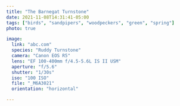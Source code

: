 ```yaml
---
title: "The Barnegat Turnstone"
date: 2021-11-08T14:31:41-05:00
tags: ["birds", "sandpipers", "woodpeckers", "green", "spring"]
photo: true

image:
  link: "abc.com"
  species: "Ruddy Turnstone"
  camera: "Canon EOS R5"
  lens: "EF 100-400mm f/4.5-5.6L IS II USM"
  aperture: "f/5.6"
  shutter: "1/30s"
  iso: "100 ISO"
  file: "_M6A3021"
  orientation: "horizontal"

---
```

